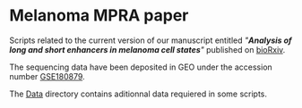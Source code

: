 # Melanoma MPRA paper

Scripts related to the current version of our manuscript entitled _"**Analysis of long and short enhancers in melanoma cell states**"_ published on [bioRxiv](https://www.biorxiv.org/content/10.1101/2021.07.27.453936v1).

The sequencing data have been deposited in GEO under the accession number [GSE180879](https://www.ncbi.nlm.nih.gov/geo/query/acc.cgi?acc=GSE180879).

The [Data](https://github.com/aertslab/Melanoma_MPRA_paper/tree/main/Data) directory contains aditionnal data requiered in some scripts.
